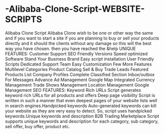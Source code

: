 # -Alibaba-Clone-Script-WEBSITE-SCRIPTS
Alibaba Clone Script Alibaba Clone wish to be one or other way the same and if you want to start a site  if you are planning to buy or  sell your products directly and it should the clients without any damage so this will the best way you have chosen.  then you have reached the &amp;help
 UNIQUE FEATURES:
Customer Support
SEO Friendly Versions
Speed optimized Software
Stand Your Business Brand
Easy script installation
User Friendly Scripts
Dedicated Support Team
Easy Customization
Few More Features
Multilevel Categories
Product Catalog
Sell & Buy Trade Leads
Featured Products List
Company Profiles
Complete Classified Section
Inbox/outbox For Messages
Advance Ad Management
Google Map Integrated
Currency Management
Trade Shows Management
Location Management
Google Management
SEO FEATURES:
Keyword Rich URLs
Script generates keyword rich URLs for all products and offers Deep page visibility
Script is written in such a manner that even deepest pages of your website lists well in search engines.Handpicked keywords
Auto-generated keywords can kill your website as they are very easy to detect. So, script uses handpicked keywords.Unique keywords and description
B2B Trading Marketplace Script supports unique keywords and description for each category, sub category, sell offer, buy offer, product etc.
